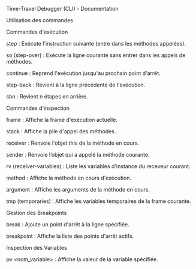 Time-Travel Debugger (CLI) - Documentation

Utilisation des commandes

Commandes d'exécution

step : Exécute l'instruction suivante (entre dans les méthodes appelées).

so (step-over) : Exécute la ligne courante sans entrer dans les appels de méthodes.

continue : Reprend l'exécution jusqu'au prochain point d'arrêt.

step-back : Revient à la ligne précédente de l'exécution.

sbn <n> : Revient n étapes en arrière.

Commandes d'inspection

frame : Affiche la frame d'exécution actuelle.

stack : Affiche la pile d'appel des méthodes.

receiver : Renvoie l'objet this de la méthode en cours.

sender : Renvoie l’objet qui a appelé la méthode courante.

rv (receiver-variables) : Liste les variables d'instance du receveur courant.

method : Affiche la méthode en cours d'exécution.

argument : Affiche les arguments de la méthode en cours.

tmp (temporaries) : Affiche les variables temporaires de la frame courante.

Gestion des Breakpoints

break <fichier> <ligne> : Ajoute un point d'arrêt à la ligne spécifiée.

breakpoint : Affiche la liste des points d'arrêt actifs.

Inspection des Variables

pv <nom_variable> : Affiche la valeur de la variable spécifiée.